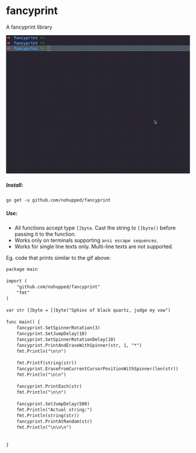 # fancyprint
A fancyprint library

![Demo](https://raw.githubusercontent.com/nohupped/fancyprint/master/demo.gif)

##### Install:

`go get -u github.com/nohupped/fancyprint`

##### Use:

* All functions accept type `[]byte`. Cast the string to `[]byte()` before passing it to the function.
* Works only on terminals supporting `ansi escape sequences`.
* Works for single line texts only. Multi-line texts are not supported.

Eg. code that prints similar to the gif above:
```
package main

import (
	"github.com/nohupped/fancyprint"
	"fmt"
)

var str []byte = []byte("Sphinx of black quartz, judge my vow")

func main() {
	fancyprint.SetSpinnerRotation(3)
	fancyprint.SetJumpDelay(10)
	fancyprint.SetSpinnerRotationDelay(10)
	fancyprint.PrintAndEraseWithSpinner(str, 1, "*")
	fmt.Println("\n\n")

	fmt.Printf(string(str))
	fancyprint.EraseFromCurrentCursorPositionWithSpinner(len(str))
	fmt.Println("\n\n")

	fancyprint.PrintEach(str)
	fmt.Println("\n\n")

	fancyprint.SetJumpDelay(500)
	fmt.Println("Actual string:")
	fmt.Println(string(str))
	fancyprint.PrintAtRandom(str)
	fmt.Println("\n\n\n")


}

```
